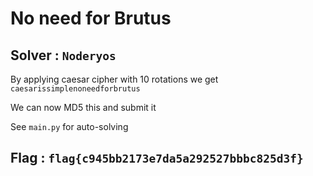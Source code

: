 # No need for Brutus

## Solver : `Noderyos`

By applying caesar cipher with 10 rotations we get `caesarissimplenoneedforbrutus`

We can now MD5 this and submit it

See `main.py` for auto-solving

## Flag : `flag{c945bb2173e7da5a292527bbbc825d3f}`

